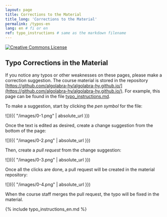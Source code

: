 ```yaml
---
layout: page
title: Corrections to the Material
title_long: 'Corrections to the Material'
permalink: /typos-en
lang: en # fi or en
ref: typo_instructions # same as the markdown filename
---
```


<a rel="license" href="https://creativecommons.org/licenses/by-nc-sa/3.0/">
  <img alt="Creative Commons License" style="border-width:0" src="https://i.creativecommons.org/l/by-nc-sa/3.0/88x31.png"
  />
</a>

## Typo Corrections in the Material

If you notice any typos or other weaknesses on these pages, please make a correction suggestion. The course material is stored in the repository
[https://github.com/algolabra-hy/algolabra-hy.github.io/](https://github.com/algolabra-hy/algolabra-hy.github.io/). For example, this page can be found in the file [typo_instructions.md](https://github.com/algolabra-hy/algolabra-hy.github.io/blob/main/_pages/en/typo_instructions.md).

To make a suggestion, start by clicking the _pen symbol_ for the file:

![]({{ "/images/0-1.png" | absolute_url }})

Once the text is edited as desired, create a change suggestion from the bottom of the page:

![]({{ "/images/0-2.png" | absolute_url }})

Then, create a _pull request_ from the change suggestion:

![]({{ "/images/0-3.png" | absolute_url }})

Once all the clicks are done, a pull request will be created in the material repository:

![]({{ "/images/0-4.png" | absolute_url }})

When the course staff merges the pull request, the typo will be fixed in the material. 


{% include typo_instructions_en.md %}
